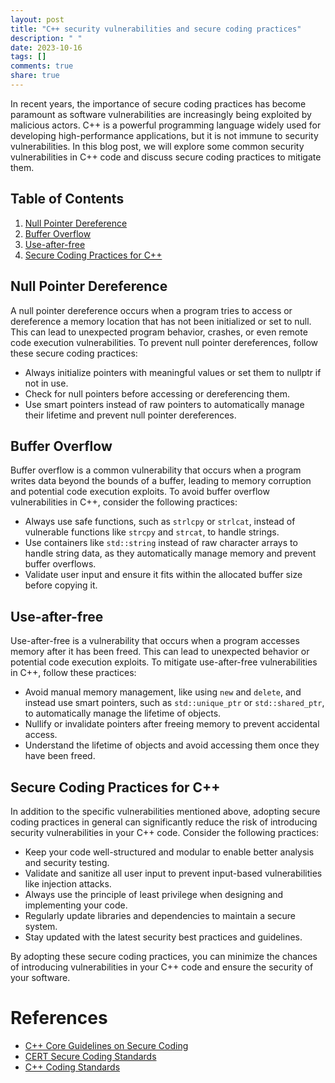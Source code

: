 ```yaml
---
layout: post
title: "C++ security vulnerabilities and secure coding practices"
description: " "
date: 2023-10-16
tags: []
comments: true
share: true
---
```


In recent years, the importance of secure coding practices has become paramount as software vulnerabilities are increasingly being exploited by malicious actors. C++ is a powerful programming language widely used for developing high-performance applications, but it is not immune to security vulnerabilities. In this blog post, we will explore some common security vulnerabilities in C++ code and discuss secure coding practices to mitigate them.

## Table of Contents
1. [Null Pointer Dereference](#null-pointer-dereference)
2. [Buffer Overflow](#buffer-overflow)
3. [Use-after-free](#use-after-free)
4. [Secure Coding Practices for C++](#secure-coding-practices)

## Null Pointer Dereference
A null pointer dereference occurs when a program tries to access or dereference a memory location that has not been initialized or set to null. This can lead to unexpected program behavior, crashes, or even remote code execution vulnerabilities. To prevent null pointer dereferences, follow these secure coding practices:
- Always initialize pointers with meaningful values or set them to nullptr if not in use.
- Check for null pointers before accessing or dereferencing them.
- Use smart pointers instead of raw pointers to automatically manage their lifetime and prevent null pointer dereferences.

## Buffer Overflow
Buffer overflow is a common vulnerability that occurs when a program writes data beyond the bounds of a buffer, leading to memory corruption and potential code execution exploits. To avoid buffer overflow vulnerabilities in C++, consider the following practices:
- Always use safe functions, such as `strlcpy` or `strlcat`, instead of vulnerable functions like `strcpy` and `strcat`, to handle strings.
- Use containers like `std::string` instead of raw character arrays to handle string data, as they automatically manage memory and prevent buffer overflows.
- Validate user input and ensure it fits within the allocated buffer size before copying it.

## Use-after-free
Use-after-free is a vulnerability that occurs when a program accesses memory after it has been freed. This can lead to unexpected behavior or potential code execution exploits. To mitigate use-after-free vulnerabilities in C++, follow these practices:
- Avoid manual memory management, like using `new` and `delete`, and instead use smart pointers, such as `std::unique_ptr` or `std::shared_ptr`, to automatically manage the lifetime of objects.
- Nullify or invalidate pointers after freeing memory to prevent accidental access.
- Understand the lifetime of objects and avoid accessing them once they have been freed.

## Secure Coding Practices for C++
In addition to the specific vulnerabilities mentioned above, adopting secure coding practices in general can significantly reduce the risk of introducing security vulnerabilities in your C++ code. Consider the following practices:
- Keep your code well-structured and modular to enable better analysis and security testing.
- Validate and sanitize all user input to prevent input-based vulnerabilities like injection attacks.
- Always use the principle of least privilege when designing and implementing your code.
- Regularly update libraries and dependencies to maintain a secure system.
- Stay updated with the latest security best practices and guidelines.

By adopting these secure coding practices, you can minimize the chances of introducing vulnerabilities in your C++ code and ensure the security of your software.

# References
- [C++ Core Guidelines on Secure Coding](https://github.com/isocpp/CppCoreGuidelines/blob/master/CppCoreGuidelines.md)
- [CERT Secure Coding Standards](https://wiki.sei.cmu.edu/confluence/display/seccode)
- [C++ Coding Standards](https://hownot2code.com/c-cpp/15-handy-cribsheet-to-write-a-good-code-in-c-cpp/)